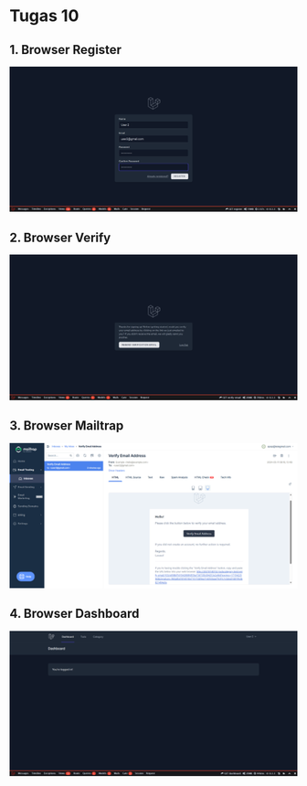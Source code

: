 # Tugas 10

## 1. Browser Register

![Alt text](screenshot/tugas10/1.png)

## 2. Browser Verify

![Alt text](screenshot/tugas10/2.png)

## 3. Browser Mailtrap

![Alt text](screenshot/tugas10/3.png)

## 4. Browser Dashboard

![Alt text](screenshot/tugas10/4.png)
